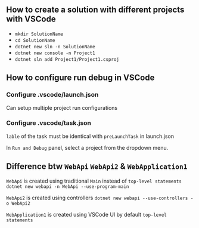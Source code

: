 ## How to create a solution with different projects with VSCode

- `mkdir SolutionName`
- `cd SolutionName`
- `dotnet new sln -n SolutionName`
- `dotnet new console -n Project1`
- `dotnet sln add Project1/Project1.csproj`

## How to configure run debug in VSCode

### Configure .vscode/launch.json
Can setup multiple project run configurations
### Configure .vscode/task.json
`lable` of the task must be identical with `preLaunchTask` in launch.json

In `Run and Debug` panel, select a project from the dropdown menu.

## Difference btw `WebApi` `WebApi2` & `WebApplication1`

`WebApi` is created using traditional `Main` instead of `top-level statements`
`dotnet new webapi -n WebApi --use-program-main`

`WebApi2` is created using controllers
`dotnet new webapi --use-controllers -o WebApi2`

`WebApplication1` is created using VSCode UI
by default `top-level statements` 